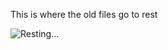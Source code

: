 This is where the old files go to rest

![Resting...](https://media.giphy.com/media/v1.Y2lkPTc5MGI3NjExd2JyeHBjbjE0OTAydGNibDJwbnF2bjhjNXFoM29vb3BrZmZkY3BkMSZlcD12MV9naWZzX3NlYXJjaCZjdD1n/Bh45DNX3kz5Re/giphy.gif)

